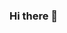 ### Hi there 👋

<!--
**Bossle-desenvolvimento-web/Bossle-desenvolvimento-web** is a ✨ _special_ ✨ repository because its `README.md` (this file) appears on your GitHub profile.

### Hello! Iam José Bossle


- 🔭 Autodidata em HTML e CSS
- 🌱 Estudante Sistemas para internet 
<div align="center">
  <a href="https://github.com//Bossle-desenvolvimento-web">
  <img height="180em" src="https://github-readme-stats.vercel.app/api?username=/Bossle-desenvolvimento-web&show_icons=true&theme=cobalt&include_all_commits=true&count_private=true"/>
  <img height="180em" src="https://github-readme-stats.vercel.app/api/top-langs/?username=d/Bossle-desenvolvimento-web&layout=compact&langs_count=7&theme=cobalt"/>
</div>
-->
